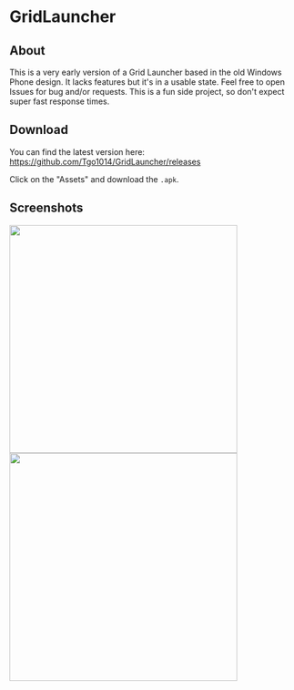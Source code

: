 # GridLauncher

## About

This is a very early version of a Grid Launcher based in the old Windows Phone design. It lacks features but it's in a usable state. 
Feel free to open Issues for bug and/or requests. This is a fun side project, so don't expect super fast response times.

## Download

You can find the latest version here: https://github.com/Tgo1014/GridLauncher/releases

Click on the "Assets" and download the `.apk`.

## Screenshots

<img src="https://github.com/Tgo1014/GridLauncher/assets/8679058/ad0b21b3-fb06-4dae-b77e-26de518642ee" width="400">
<img src="https://github.com/Tgo1014/GridLauncher/assets/8679058/79a1f486-68e7-4f34-9158-1ca5d94739f6" width="400">
